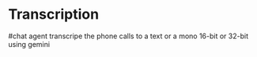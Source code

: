 # Transcription
#chat agent transcripe the phone calls to a text or a mono 16-bit or 32-bit using gemini 

